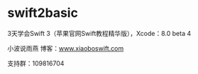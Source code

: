# swift2basic
3天学会Swift 3（苹果官网Swift教程精华版），Xcode：8.0 beta 4

小波说雨燕 博客：www.xiaoboswift.com 

支持群：109816704  
